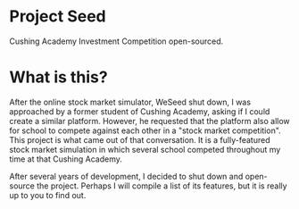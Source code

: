 # Project Seed
Cushing Academy Investment Competition open-sourced.

# What is this?
After the online stock market simulator, WeSeed shut down, I was approached by a former student of Cushing Academy, asking if I could create a similar platform. However, he requested that the platform also allow for school to compete against each other in a "stock market competition".
This project is what came out of that conversation. It is a fully-featured stock market simulation in which several school competed throughout my time at that Cushing Academy.

After several years of development, I decided to shut down and open-source the project. Perhaps I will compile a list of its features, but it is really up to you to find out.
